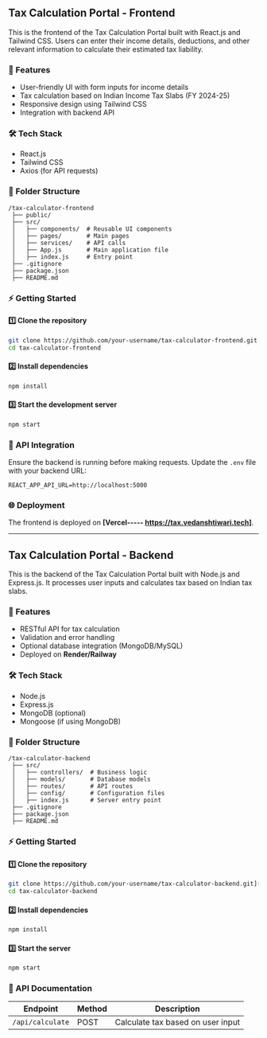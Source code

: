 ## Tax Calculation Portal - Frontend  

This is the frontend of the Tax Calculation Portal built with React.js and Tailwind CSS. Users can enter their income details, deductions, and other relevant information to calculate their estimated tax liability.

### 🚀 Features  
- User-friendly UI with form inputs for income details  
- Tax calculation based on Indian Income Tax Slabs (FY 2024-25)  
- Responsive design using Tailwind CSS  
- Integration with backend API  

### 🛠️ Tech Stack  
- React.js  
- Tailwind CSS  
- Axios (for API requests)  

### 📂 Folder Structure  
```
/tax-calculator-frontend  
 ├── public/  
 ├── src/  
 │   ├── components/  # Reusable UI components  
 │   ├── pages/       # Main pages  
 │   ├── services/    # API calls  
 │   ├── App.js       # Main application file  
 │   ├── index.js     # Entry point  
 ├── .gitignore  
 ├── package.json  
 ├── README.md  
```

### ⚡ Getting Started  
#### 1️⃣ Clone the repository  
```bash  
git clone https://github.com/your-username/tax-calculator-frontend.git  
cd tax-calculator-frontend  
```

#### 2️⃣ Install dependencies  
```bash  
npm install  
```

#### 3️⃣ Start the development server  
```bash  
npm start  
```

### 🔗 API Integration  
Ensure the backend is running before making requests. Update the `.env` file with your backend URL:  
```
REACT_APP_API_URL=http://localhost:5000  
```

### 🌐 Deployment  
The frontend is deployed on **[Vercel----- https://tax.vedanshtiwari.tech]**.  

---

## Tax Calculation Portal - Backend  

This is the backend of the Tax Calculation Portal built with Node.js and Express.js. It processes user inputs and calculates tax based on Indian tax slabs.

### 🚀 Features  
- RESTful API for tax calculation  
- Validation and error handling  
- Optional database integration (MongoDB/MySQL)  
- Deployed on **Render/Railway**  

### 🛠️ Tech Stack  
- Node.js  
- Express.js  
- MongoDB (optional)  
- Mongoose (if using MongoDB)  

### 📂 Folder Structure  
```
/tax-calculator-backend  
 ├── src/  
 │   ├── controllers/  # Business logic  
 │   ├── models/       # Database models  
 │   ├── routes/       # API routes  
 │   ├── config/       # Configuration files  
 │   ├── index.js      # Server entry point  
 ├── .gitignore  
 ├── package.json  
 ├── README.md  
```

### ⚡ Getting Started  
#### 1️⃣ Clone the repository  
```bash  
git clone https://github.com/your-username/tax-calculator-backend.git](https://github.com/Vt221001/Tax_Calculator.git)  
cd tax-calculator-backend  
```

#### 2️⃣ Install dependencies  
```bash  
npm install  
```

#### 3️⃣ Start the server  
```bash  
npm start  
```

### 🔗 API Documentation  
| Endpoint           | Method | Description |  
|-------------------|--------|-------------|  
| `/api/calculate`  | POST   | Calculate tax based on user input |  



